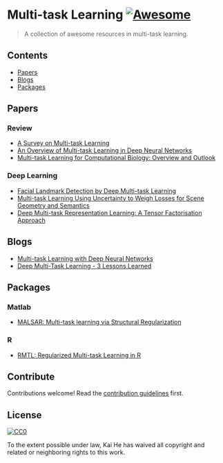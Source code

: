 # Multi-task Learning [![Awesome](https://awesome.re/badge.svg)](https://awesome.re)

> A collection of awesome resources in multi-task learning.


## Contents

- [Papers](#Papers)
- [Blogs](#section)
- [Packages](#Packages)


## Papers

### Review

- [A Survey on Multi-task Learning](https://arxiv.org/pdf/1707.08114.pdf)
- [An Overview of Multi-task Learning in Deep Neural Networks](https://arxiv.org/pdf/1706.05098.pdf)
- [Multi-task Learning for Computational Biology: Overview and Outlook](https://www2.informatik.hu-berlin.de/~kloft/publications/festschrift.pdf)

### Deep Learning

- [Facial Landmark Detection by Deep Multi-task Learning](http://home.ie.cuhk.edu.hk/~ccloy/files/eccv_2014_deepfacealign.pdf)
- [Multi-task Learning Using Uncertainty to Weigh Losses for Scene Geometry and Semantics](https://arxiv.org/pdf/1705.07115.pdf)
- [Deep Multi-task Representation Learning: A Tensor Factorisation Approach](https://arxiv.org/abs/1605.06391)


## Blogs

- [Multi-task Learning with Deep Neural Networks](https://medium.com/@kajalgupta/multi-task-learning-with-deep-neural-networks-7544f8b7b4e3)
- [Deep Multi-Task Learning - 3 Lessons Learned](https://engineering.taboola.com/deep-multi-task-learning-3-lessons-learned/)


## Packages

### Matlab

- [MALSAR: Multi-task learning via Structural Regularization](https://github.com/jiayuzhou/MALSAR)

### R

- [RMTL: Regularized Multi-task Learning in R](https://github.com/transbioZI/RMTL)


## Contribute

Contributions welcome! Read the [contribution guidelines](contributing.md) first.


## License

[![CC0](https://mirrors.creativecommons.org/presskit/buttons/88x31/svg/cc-zero.svg)](https://creativecommons.org/publicdomain/zero/1.0)

To the extent possible under law, Kai He has waived all copyright and
related or neighboring rights to this work.
